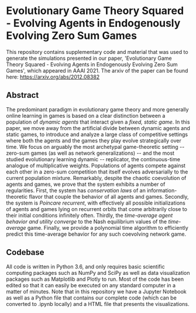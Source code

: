 # Evolutionary Game Theory Squared - Evolving Agents in Endogenously Evolving Zero Sum Games

This repository contains supplementary code and material that was used to generate the simulations presented in our paper, 'Evolutionary Game Theory Squared - Evolving Agents in Endogenously Evolving Zero Sum Games', which appeared in AAAI 2021. The arxiv of the paper can be found here: https://arxiv.org/abs/2012.08382

## Abstract
The predominant paradigm in evolutionary game theory and more generally online learning in games is based on a clear distinction between a population of *dynamic agents* that interact given a *fixed, static game*. In this paper, we move away from the artificial divide between dynamic agents and static games, to introduce and analyze a large class of competitive settings where both the agents and the games they play evolve strategically over time. We focus on arguably the most archetypal game-theoretic setting -- zero-sum games (as well as network generalizations) -- and the most studied evolutionary learning dynamic -- replicator, the continuous-time analogue of multiplicative weights. Populations of agents compete against each other in a zero-sum competition that itself evolves adversarially to the current population mixture. Remarkably, despite the chaotic coevolution of agents and games, we prove that the system exhibits a number of regularities. First, the system has *conservation laws* of an information-theoretic flavor that couple the behavior of all agents and games. Secondly, the system is *Poincare recurrent*, with effectively all possible initializations of agents and games lying on recurrent orbits that come arbitrarily close to their initial conditions infinitely often. Thirdly, the *time-average agent behavior and utility converge* to the Nash equilibrium values of the *time-average* game. Finally, we provide a polynomial time algorithm to efficiently predict this time-average behavior for any such coevolving network game.

## Codebase
All code is written in Python 3.6, and only requires basic scientific computing packages such as NumPy and SciPy as well as data visualization packages such as Matplotlib and Plotly to run. Most of the code has been edited so that it can easily be executed on any standard computer in a matter of minutes. Note that in this repository we have a Jupyter Notebook as well as a Python file that contains our complete code (which can be converted to .ipynb locally) and a HTML file that presents the visualizations.
